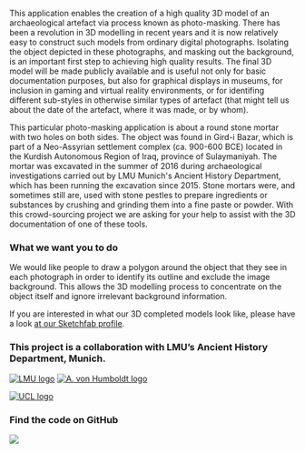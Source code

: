This application enables the creation of a high quality 3D model of an archaeological artefact via process known as photo-masking. There has been a revolution in 3D modelling in recent years and it is now relatively easy to construct such models from ordinary digital photographs. 
Isolating the object depicted in these photographs, and masking out the background, is an important first step to achieving high quality results. 
The final 3D model will be made publicly available and is useful not only for basic documentation purposes, but also for graphical displays in museums, for inclusion in gaming and virtual reality environments, or for identifing different sub-styles in otherwise similar types of artefact (that might tell us about the date of the artefact, where it was made, or by whom).

This particular photo-masking application is about a round stone mortar with two holes on both sides. The object was found in Gird-i Bazar, which is part of a Neo-Assyrian settlement complex (ca. 900-600 BCE) located in the Kurdish Autonomous Region of Iraq, province of Sulaymaniyah. 
The mortar was excavated in the summer of 2016 during archaeological investigations carried out by LMU Munich's Ancient History Department, which has been running the excavation since 2015. 
Stone mortars were, and sometimes still are, used with stone pestles to prepare ingredients or substances by crushing and grinding them into a fine paste or powder. With this crowd-sourcing project we are asking for your help to assist with the 3D documentation of one of these tools.


### What we want you to do

We would like people to draw a polygon around the object that they see in each photograph in order to identify its 
outline and exclude the image background. This allows the 3D modelling process to concentrate on the object itself and 
ignore irrelevant background information.

If you are interested in what our 3D completed models look like, please have a look [at our Sketchfab profile](https://sketchfab.com/micropasts).

### This project is a collaboration with LMU’s Ancient History Department, Munich.
[![LMU logo](https://upload.wikimedia.org/wikipedia/commons/thumb/0/06/LMU_Muenchen_Logo.svg/200px-LMU_Muenchen_Logo.svg.png)](http://www.en.ag.geschichte.uni-muenchen.de/chairs/chair_radner/research_radner/peshdar-plain-project/index.html)
[![A. von Humboldt logo](http://www.germany.info/contentblob/3500782/Hauptbereichsbild/2215408/AvHlogo.jpg)](https://www.humboldt-foundation.de/web/home.html)

[![UCL logo](https://micropasts-other.s3.amazonaws.com/other/UCL_logo_wide.png)](http://ucl.ac.uk/archaeology)


### Find the code on GitHub

[![](http://micropasts-other.s3.amazonaws.com/other/github_logo.png)](https://github.com/MicroPasts/MuseoEgizio1_app)
